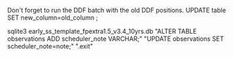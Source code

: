 Don't forget to run the DDF batch with the old DDF positions.
UPDATE table SET new_column=old_column ;

sqlite3 early_ss_template_fpextra1.5_v3.4_10yrs.db "ALTER TABLE observations ADD scheduler_note VARCHAR;"  "UPDATE observations SET scheduler_note=note;" ".exit"